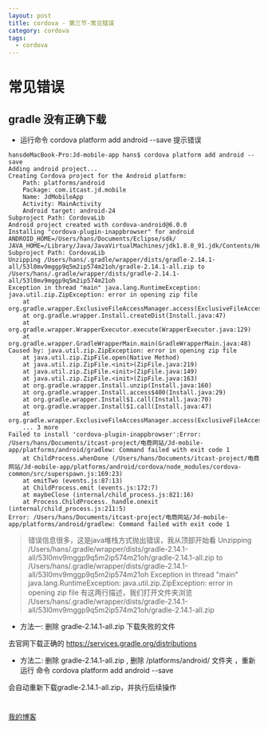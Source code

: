 ```yaml
---
layout: post
title: cordova - 第三节-常见错误
category: cordova
tags:
  - cordova
---
```


# 常见错误

## gradle 没有正确下载

- 运行命令 cordova platform add android --save 提示错误

```shell
hansdeMacBook-Pro:Jd-mobile-app hans$ cordova platform add android --save
Adding android project...
Creating Cordova project for the Android platform:
	Path: platforms/android
	Package: com.itcast.jd.mobile
	Name: JdMobileApp
	Activity: MainActivity
	Android target: android-24
Subproject Path: CordovaLib
Android project created with cordova-android@6.0.0
Installing "cordova-plugin-inappbrowser" for android
ANDROID_HOME=/Users/hans/Documents/Eclipse/sdk/
JAVA_HOME=/Library/Java/JavaVirtualMachines/jdk1.8.0_91.jdk/Contents/Home
Subproject Path: CordovaLib
Unzipping /Users/hans/.gradle/wrapper/dists/gradle-2.14.1-all/53l0mv9mggp9q5m2ip574m21oh/gradle-2.14.1-all.zip to /Users/hans/.gradle/wrapper/dists/gradle-2.14.1-all/53l0mv9mggp9q5m2ip574m21oh
Exception in thread "main" java.lang.RuntimeException: java.util.zip.ZipException: error in opening zip file
	at org.gradle.wrapper.ExclusiveFileAccessManager.access(ExclusiveFileAccessManager.java:78)
	at org.gradle.wrapper.Install.createDist(Install.java:47)
	at org.gradle.wrapper.WrapperExecutor.execute(WrapperExecutor.java:129)
	at org.gradle.wrapper.GradleWrapperMain.main(GradleWrapperMain.java:48)
Caused by: java.util.zip.ZipException: error in opening zip file
	at java.util.zip.ZipFile.open(Native Method)
	at java.util.zip.ZipFile.<init>(ZipFile.java:219)
	at java.util.zip.ZipFile.<init>(ZipFile.java:149)
	at java.util.zip.ZipFile.<init>(ZipFile.java:163)
	at org.gradle.wrapper.Install.unzip(Install.java:160)
	at org.gradle.wrapper.Install.access$400(Install.java:29)
	at org.gradle.wrapper.Install$1.call(Install.java:70)
	at org.gradle.wrapper.Install$1.call(Install.java:47)
	at org.gradle.wrapper.ExclusiveFileAccessManager.access(ExclusiveFileAccessManager.java:65)
	... 3 more
Failed to install 'cordova-plugin-inappbrowser':Error: /Users/hans/Documents/itcast-project/电商网站/Jd-mobile-app/platforms/android/gradlew: Command failed with exit code 1
    at ChildProcess.whenDone (/Users/hans/Documents/itcast-project/电商网站/Jd-mobile-app/platforms/android/cordova/node_modules/cordova-common/src/superspawn.js:169:23)
    at emitTwo (events.js:87:13)
    at ChildProcess.emit (events.js:172:7)
    at maybeClose (internal/child_process.js:821:16)
    at Process.ChildProcess._handle.onexit (internal/child_process.js:211:5)
Error: /Users/hans/Documents/itcast-project/电商网站/Jd-mobile-app/platforms/android/gradlew: Command failed with exit code 1
```

> 错误信息很多，这是java堆栈方式抛出错误，我从顶部开始看
> Unzipping /Users/hans/.gradle/wrapper/dists/gradle-2.14.1-all/53l0mv9mggp9q5m2ip574m21oh/gradle-2.14.1-all.zip to /Users/hans/.gradle/wrapper/dists/gradle-2.14.1-all/53l0mv9mggp9q5m2ip574m21oh
> Exception in thread "main" java.lang.RuntimeException: java.util.zip.ZipException: error in opening zip file
> 有这两行描述，我们打开文件夹浏览 /Users/hans/.gradle/wrapper/dists/gradle-2.14.1-all/53l0mv9mggp9q5m2ip574m21oh/gradle-2.14.1-all.zip

- 方法一: 删除 gradle-2.14.1-all.zip 下载失败的文件

去官网下载正确的
https://services.gradle.org/distributions

- 方法二: 删除 gradle-2.14.1-all.zip , 删除 /platforms/android/ 文件夹 ，重新运行 命令 cordova platform add android --save

会自动重新下载gradle-2.14.1-all.zip，并执行后续操作

# 




[我的博客](https://hans007.github.io)